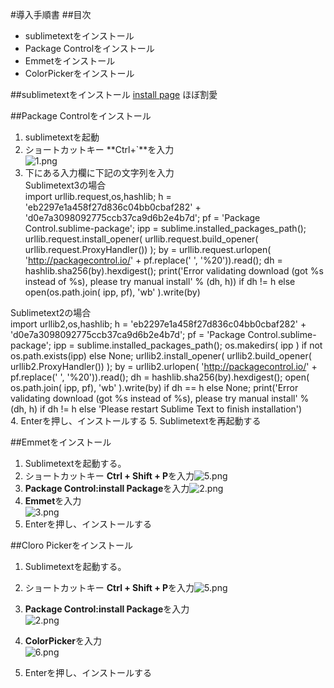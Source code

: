 #導入手順書
##目次
+ sublimetextをインストール
+ Package Controlをインストール
+ Emmetをインストール
+ ColorPickerをインストール

##sublimetextをインストール
[install page](http://www.sublimetext.com/3)
ほぼ割愛

##Package Controlをインストール
1. sublimetextを起動
2. ショートカットキー **Ctrl+`**を入力  
![1.png](https://qiita-image-store.s3.amazonaws.com/0/78004/71801a58-ac6c-3c0d-b994-4b896fad31a1.png "1.png")
3. 下にある入力欄に下記の文字列を入力  
Sublimetext3の場合  
import urllib.request,os,hashlib; h = 'eb2297e1a458f27d836c04bb0cbaf282' + 'd0e7a3098092775ccb37ca9d6b2e4b7d'; pf = 'Package Control.sublime-package'; ipp = sublime.installed_packages_path(); urllib.request.install_opener( urllib.request.build_opener( urllib.request.ProxyHandler()) ); by = urllib.request.urlopen( 'http://packagecontrol.io/' + pf.replace(' ', '%20')).read(); dh = hashlib.sha256(by).hexdigest(); print('Error validating download (got %s instead of %s), please try manual install' % (dh, h)) if dh != h else open(os.path.join( ipp, pf), 'wb' ).write(by)  

Sublimetext2の場合  
import urllib2,os,hashlib; h = 'eb2297e1a458f27d836c04bb0cbaf282' + 'd0e7a3098092775ccb37ca9d6b2e4b7d'; pf = 'Package Control.sublime-package'; ipp = sublime.installed_packages_path(); os.makedirs( ipp ) if not os.path.exists(ipp) else None; urllib2.install_opener( urllib2.build_opener( urllib2.ProxyHandler()) ); by = urllib2.urlopen( 'http://packagecontrol.io/' + pf.replace(' ', '%20')).read(); dh = hashlib.sha256(by).hexdigest(); open( os.path.join( ipp, pf), 'wb' ).write(by) if dh == h else None; print('Error validating download (got %s instead of %s), please try manual install' % (dh, h) if dh != h else 'Please restart Sublime Text to finish installation')  
4. Enterを押し、インストールする
5. Sublimetextを再起動する

##Emmetをインストール
1. Sublimetextを起動する。
2. ショートカットキー **Ctrl + Shift + P**を入力![5.png](https://qiita-image-store.s3.amazonaws.com/0/78004/c04cb7a5-2c00-315b-8ffc-0f2bc805a489.png "5.png")
3. **Package Control:install Package**を入力![2.png](https://qiita-image-store.s3.amazonaws.com/0/78004/bf3a6493-ebfa-aca6-3223-1fcb4f048c1e.png "2.png")
4. **Emmet**を入力   
![3.png](https://qiita-image-store.s3.amazonaws.com/0/78004/f1e80e98-f0d0-fbb6-8438-b3a47a358348.png "3.png")
5. Enterを押し、インストールする

##Cloro Pickerをインストール
1. Sublimetextを起動する。

2. ショートカットキー **Ctrl + Shift + P**を入力![5.png](https://qiita-image-store.s3.amazonaws.com/0/78004/c04cb7a5-2c00-315b-8ffc-0f2bc805a489.png "5.png")

3. **Package Control:install Package**を入力  
![2.png](https://qiita-image-store.s3.amazonaws.com/0/78004/bf3a6493-ebfa-aca6-3223-1fcb4f048c1e.png "2.png")

4. **ColorPicker**を入力  
![6.png](https://qiita-image-store.s3.amazonaws.com/0/78004/f5d772a7-7f46-c1e0-b0db-944a70003ba7.png "6.png")
5. Enterを押し、インストールする
